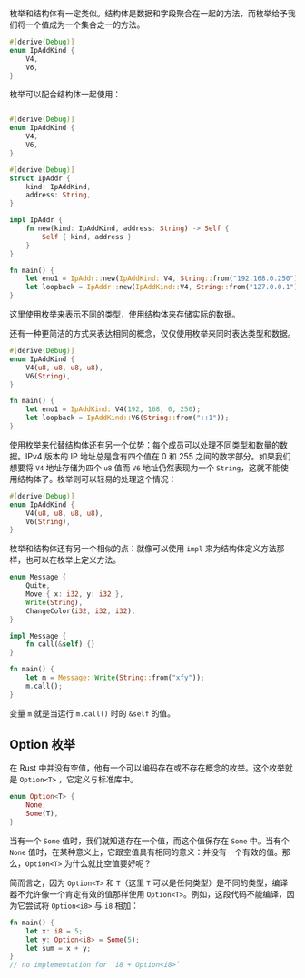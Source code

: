 枚举和结构体有一定类似。结构体是数据和字段聚合在一起的方法，而枚举给予我们将一个值成为一个集合之一的方法。

```rust
#[derive(Debug)]
enum IpAddKind {
    V4,
    V6,
}
```

枚举可以配合结构体一起使用：

```rust

#[derive(Debug)]
enum IpAddKind {
    V4,
    V6,
}

#[derive(Debug)]
struct IpAddr {
    kind: IpAddKind,
    address: String,
}

impl IpAddr {
    fn new(kind: IpAddKind, address: String) -> Self {
        Self { kind, address }
    }
}

fn main() {
    let eno1 = IpAddr::new(IpAddKind::V4, String::from("192.168.0.250"));
    let loopback = IpAddr::new(IpAddKind::V4, String::from("127.0.0.1"));
}
```

这里使用枚举来表示不同的类型，使用结构体来存储实际的数据。

还有一种更简洁的方式来表达相同的概念，仅仅使用枚举来同时表达类型和数据。

```rust
#[derive(Debug)]
enum IpAddKind {
    V4(u8, u8, u8, u8),
    V6(String),
}

fn main() {
    let eno1 = IpAddKind::V4(192, 168, 0, 250);
    let loopback = IpAddKind::V6(String::from("::1"));
}
```

使用枚举来代替结构体还有另一个优势：每个成员可以处理不同类型和数量的数据。IPv4 版本的 IP 地址总是含有四个值在 0 和 255 之间的数字部分。如果我们想要将 `V4` 地址存储为四个 `u8` 值而 `V6` 地址仍然表现为一个 `String`，这就不能使用结构体了。枚举则可以轻易的处理这个情况：

```rust
#[derive(Debug)]
enum IpAddKind {
    V4(u8, u8, u8, u8),
    V6(String),
}
```

枚举和结构体还有另一个相似的点：就像可以使用 `impl` 来为结构体定义方法那样，也可以在枚举上定义方法。

```rust
enum Message {
    Quite,
    Move { x: i32, y: i32 },
    Write(String),
    ChangeColor(i32, i32, i32),
}

impl Message {
    fn call(&self) {}
}

fn main() {
    let m = Message::Write(String::from("xfy"));
    m.call();
}
```

变量 `m`  就是当运行 `m.call()` 时的 `&self` 的值。

## Option 枚举

在 Rust 中并没有空值，他有一个可以编码存在或不存在概念的枚举。这个枚举就是 `Option<T>` ，它定义与标准库中。

```rust
enum Option<T> {
    None,
    Some(T),
}
```

当有一个 `Some` 值时，我们就知道存在一个值，而这个值保存在 `Some` 中。当有个 `None` 值时，在某种意义上，它跟空值具有相同的意义：并没有一个有效的值。那么，`Option<T>` 为什么就比空值要好呢？

简而言之，因为 `Option<T>` 和 `T`（这里 `T` 可以是任何类型）是不同的类型，编译器不允许像一个肯定有效的值那样使用 `Option<T>`。例如，这段代码不能编译，因为它尝试将 `Option<i8>` 与 `i8` 相加：

```rust
fn main() {
    let x: i8 = 5;
    let y: Option<i8> = Some(5);
    let sum = x + y;
}
// no implementation for `i8 + Option<i8>`
```